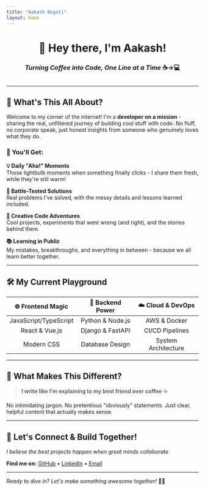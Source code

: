 ```yaml
---
title: "Aakash Bogati"
layout: home
---
```


<div style="text-align: center; margin-bottom: 2rem;">

# 👋 Hey there, I'm Aakash!

### *Turning Coffee into Code, One Line at a Time* ☕→💻

</div>

---

## 🚀 What's This All About?

Welcome to my corner of the internet! I'm a **developer on a mission** - sharing the real, unfiltered journey of building cool stuff with code. No fluff, no corporate speak, just honest insights from someone who genuinely loves what they do.

### 🎯 You'll Get:

**💡 Daily "Aha!" Moments**  
Those lightbulb moments when something finally clicks - I share them fresh, while they're still warm!

**🔧 Battle-Tested Solutions**  
Real problems I've solved, with the messy details and lessons learned included.

**🎨 Creative Code Adventures**  
Cool projects, experiments that went wrong (and right), and the stories behind them.

**📚 Learning in Public**  
My mistakes, breakthroughs, and everything in between - because we all learn better together.

---

## 🛠️ My Current Playground

| 🌐 Frontend Magic | 🚀 Backend Power | ☁️ Cloud & DevOps |
|:---:|:---:|:---:|
| JavaScript/TypeScript | Python & Node.js | AWS & Docker |
| React & Vue.js | Django & FastAPI | CI/CD Pipelines |
| Modern CSS | Database Design | System Architecture |

---

## 🎪 What Makes This Different?

> **I write like I'm explaining to my best friend over coffee** ☕

No intimidating jargon. No pretentious "obviously" statements. Just clear, helpful content that actually makes sense.

---

## 🤝 Let's Connect & Build Together!

*I believe the best projects happen when great minds collaborate*

**Find me on:** [GitHub](https://github.com/AKBogati123) • [LinkedIn](https://linkedin.com/in/your-profile) • [Email](mailto:your-email@example.com)

---

*Ready to dive in? Let's make something awesome together!* 🚀✨
